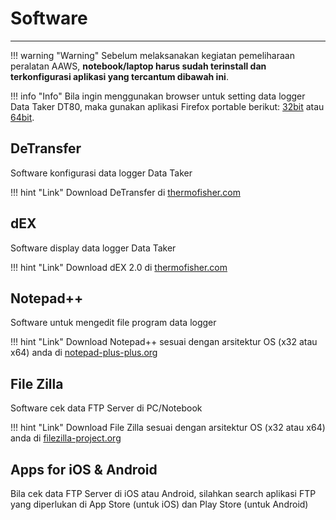 # Software
***

!!! warning "Warning"
    Sebelum melaksanakan kegiatan pemeliharaan peralatan AAWS, **notebook/laptop harus sudah terinstall dan terkonfigurasi aplikasi yang tercantum dibawah ini**. 
    
!!! info "Info"
    Bila ingin menggunakan browser untuk setting data logger Data Taker DT80, maka gunakan aplikasi Firefox portable berikut: [32bit](https://s.id/ff32bit) atau [64bit](https://s.id/ff64bit).

## DeTransfer

Software konfigurasi data logger Data Taker

!!! hint "Link"
    Download DeTransfer di [thermofisher.com](https://downloads.thermofisher.com/ANZ_Software_Uploads/DeTransfer3.27.zip)

## dEX

Software display data logger Data Taker

!!! hint "Link"
    Download dEX 2.0 di [thermofisher.com](http://downloads.thermofisher.com/ANZ_Software_Uploads/dEX-2%20Setup%202.1.6.exe)

## Notepad++

Software untuk mengedit file program data logger

!!! hint "Link"
    Download Notepad++ sesuai dengan arsitektur OS (x32 atau x64) anda di [notepad-plus-plus.org](https://notepad-plus-plus.org/downloads/) 

## File Zilla

Software cek data FTP Server di PC/Notebook

!!! hint "Link"
    Download File Zilla sesuai dengan arsitektur OS (x32 atau x64) anda di [filezilla-project.org](https://filezilla-project.org/download.php?type=client)

## Apps for iOS & Android

Bila cek data FTP Server di iOS atau Android, silahkan search aplikasi FTP yang diperlukan di App Store (untuk iOS) dan Play Store (untuk Android)